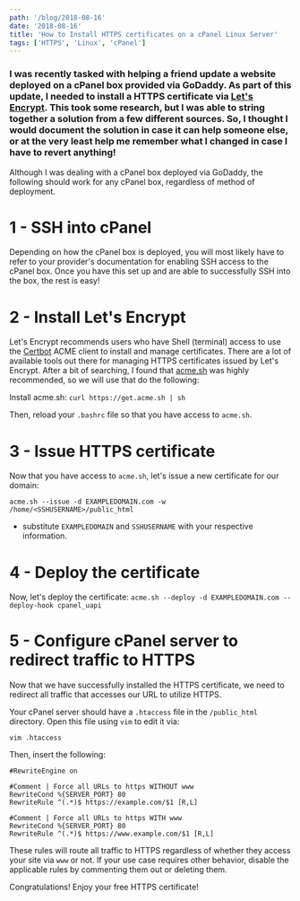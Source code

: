 ```yaml
---
path: '/blog/2018-08-16'
date: '2018-08-16'
title: 'How to Install HTTPS certificates on a cPanel Linux Server'
tags: ['HTTPS', 'Linux', 'cPanel']
---
```


### I was recently tasked with helping a friend update a website deployed on a cPanel box provided via GoDaddy. As part of this update, I needed to install a HTTPS certificate via [Let's Encrypt](https://letsencrypt.org/). This took some research, but I was able to string together a solution from a few different sources. So, I thought I would document the solution in case it can help someone else, or at the very least help me remember what I changed in case I have to revert anything!

Although I was dealing with a cPanel box deployed via GoDaddy, the following should work for any cPanel box, regardless of method of deployment.

# 1 - SSH into cPanel

Depending on how the cPanel box is deployed, you will most likely have to refer to your provider's documentation for enabling SSH access to the cPanel box. Once you have this set up and are able to successfully SSH into the box, the rest is easy!

# 2 - Install Let's Encrypt

Let's Encrypt recommends users who have Shell (terminal) access to use the [Certbot](https://certbot.eff.org/) ACME client to install and manage certificates. There are a lot of available tools out there for managing HTTPS certificates issued by Let's Encrypt. After a bit of searching, I found that [acme.sh](https://github.com/Neilpang/acme.sh) was highly recommended, so we will use that do the following:

Install acme.sh:
`curl https://get.acme.sh | sh`

Then, reload your `.bashrc` file so that you have access to `acme.sh`.

# 3 - Issue HTTPS certificate

Now that you have access to `acme.sh`, let's issue a new certificate for our domain:

`acme.sh --issue -d EXAMPLEDOMAIN.com -w /home/<SSHUSERNAME>/public_html`

- substitute `EXAMPLEDOMAIN` and `SSHUSERNAME` with your respective information.

# 4 - Deploy the certificate

Now, let's deploy the certificate:
`acme.sh --deploy -d EXAMPLEDOMAIN.com --deploy-hook cpanel_uapi`

# 5 - Configure cPanel server to redirect traffic to HTTPS

Now that we have successfully installed the HTTPS certificate, we need to redirect all traffic that accesses our URL to utilize HTTPS.

Your cPanel server should have a `.htaccess` file in the `/public_html` directory. Open this file using `vim` to edit it via:

`vim .htaccess`

Then, insert the following:

```
#RewriteEngine on

#Comment | Force all URLs to https WITHOUT www
RewriteCond %{SERVER_PORT} 80
RewriteRule ^(.*)$ https://example.com/$1 [R,L]

#Comment | Force all URLs to https WITH www
RewriteCond %{SERVER_PORT} 80
RewriteRule ^(.*)$ https://www.example.com/$1 [R,L]
```

These rules will route all traffic to HTTPS regardless of whether they access your site via `www` or not. If your use case requires other behavior, disable the applicable rules by commenting them out or deleting them.

Congratulations! Enjoy your free HTTPS certificate!
